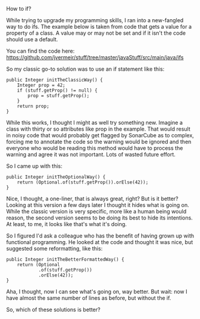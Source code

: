 How to if? 

While trying to upgrade my programming skills, I ran into a new-fangled way to do ifs. 
The example below is taken from code that gets a value for a property of a class. A value may or may not be set and if it isn't the code should use a default. 

You can find the code here: https://github.com/jvermeir/stuff/tree/master/javaStuff/src/main/java/ifs
  
So my classic go-to solution was to use an if statement like this:

    public Integer initTheClassicWay() {
        Integer prop = 42;
        if (stuff.getProp() != null) {
            prop = stuff.getProp();
        }
        return prop;
    }

While this works, I thought I might as well try something new. Imagine a class with thirty or so attributes like prop in the example.
That would result in noisy code that would probably get flagged by SonarCube as to complex, forcing
me to annotate the code so the warning would be ignored and then everyone who would be reading
this method would have to process the warning and agree it was not important. Lots of wasted future effort.

So I came up with this:

    public Integer initTheOptionalWay() {
        return (Optional.of(stuff.getProp()).orElse(42));
    }

Nice, I thought, a one-liner, that is always great, right? But is it better? Looking at this 
version a few days later I thought it hides what is going on. While the classic version is
very specific, more like a human being would reason, the second version seems to be doing its best
to hide its intentions. At least, to me, it looks like that's what it's doing.

So I figured I'd ask a colleague who has the benefit of having grown up with functional programming.
He looked at the code and thought it was nice, but suggested some reformatting, like this:

    public Integer initTheBetterFormattedWay() {
        return (Optional
                .of(stuff.getProp())
                .orElse(42));
    }

Aha, I thought, now I can see what's going on, way better. But wait: now I have almost the same number of lines as before, but without the if. 

So, which of these solutions is better?
